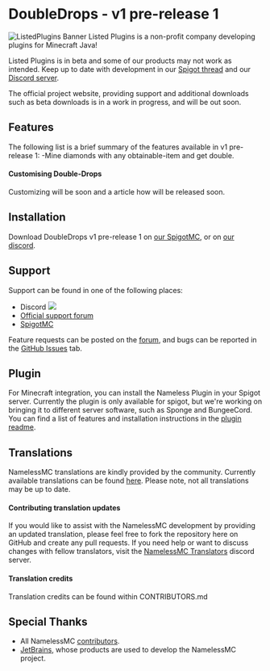 # DoubleDrops - v1 pre-release 1
![ListedPlugins Banner](https://user-images.githubusercontent.com/102333069/160028572-dde26fbb-746d-40be-af96-9f3121d5b94e.JPG)
Listed Plugins is a non-profit company developing plugins for Minecraft Java!

Listed Plugins is in beta and some of our products may not work as intended. Keep up to date with development in our [Spigot thread](https://www.spigotmc.org/threads/doubledrops.550591/) and our [Discord server](https://dsc.gg/listeddevelopment).

The official project website, providing support and additional downloads such as beta downloads is in a work in progress, and will be out soon.

## Features
The following list is a brief summary of the features available in v1 pre-release 1:
-Mine diamonds with any obtainable-item and get double.

#### Customising Double-Drops
Customizing will be soon and a article how will be released soon.

## Installation
Download DoubleDrops v1 pre-release 1 on [our SpigotMC](https://www.spigotmc.org/resources/doubledrops.100783/), or on [our discord](https://dsc.gg/listeddevelopment).

## Support
Support can be found in one of the following places:
- Discord [<img src="https://discordapp.com/api/guilds/954176824101961758/widget.png?style=shield">](https://dsc.gg/listeddevelopment)
- [Official support forum](https://namelessmc.com/forum)
- [SpigotMC](https://www.spigotmc.org/threads/nameless-minecraft-website-software.34810/)

Feature requests can be posted on the [forum](https://namelessmc.com/forum/view/7-web-feature-requests/), and bugs can be reported in the [GitHub Issues](https://github.com/NamelessMC/Nameless/issues) tab.

## Plugin
For Minecraft integration, you can install the Nameless Plugin in your Spigot server. Currently the plugin is only available for spigot, but we're working on bringing it to different server software, such as Sponge and BungeeCord. You can find a list of features and installation instructions in the [plugin readme](https://github.com/NamelessMC/Nameless-Plugin/blob/master/README.md).

## Translations
NamelessMC translations are kindly provided by the community. Currently available translations can be found [here](https://github.com/NamelessMC/Nameless/tree/v2/custom/languages). Please note, not all translations may be up to date.

#### Contributing translation updates
If you would like to assist with the NamelessMC development by providing an updated translation, please feel free to fork the repository here on GitHub and create any pull requests. If you need help or want to discuss changes with fellow translators, visit the [NamelessMC Translators](https://discord.gg/7Dku3fE) discord server.

#### Translation credits
Translation credits can be found within CONTRIBUTORS.md

## Special Thanks
- All NamelessMC [contributors](https://github.com/NamelessMC/Nameless/graphs/contributors).
- [JetBrains](https://www.jetbrains.com/), whose products are used to develop the NamelessMC project.
